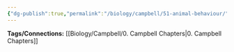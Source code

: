 ```yaml
---
{"dg-publish":true,"permalink":"/biology/campbell/51-animal-behaviour/","dgHomeLink":true,"dgPassFrontmatter":true}
---
```


**Tags/Connections:**
[[Biology/Campbell/0. Campbell Chapters|0. Campbell Chapters]]